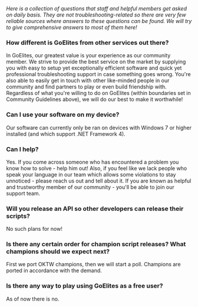 *Here is a collection of questions that staff and helpful members get asked on daily basis. They are not troubleshooting-related so there are very few reliable sources where answers to these questions can be found. We will try to give comprehensive answers to most of them here!*

### How different is GoElites from other services out there?

In GoElites, our greatest value is your experience as our community member. We strive to provide the best service on the market by supplying you with easy to setup yet exceptionally efficient software and quick yet professional troubleshooting support in case something goes wrong. You're also able to easily get in touch with other like-minded people in our community and find partners to play or even build friendship with. Regardless of what you're willing to do on GoElites (within boundaries set in Community Guidelines above), we will do our best to make it worthwhile!
### Can I use your software on my device?

Our software can currently only be ran on devices with Windows 7 or higher installed (and which support .NET Framework 4).

### Can I help?

Yes. If you come across someone who has encountered a problem you know how to solve - help him out! Also, if you feel like we lack people who speak your language in our team which allows some violations to stay unnoticed - please reach us out and tell about it. If you are known as helpful and trustworthy member of our community - you'll be able to join our support team.

### Will you release an API so other developers can release their scripts?

No such plans for now!

### Is there any certain order for champion script releases? What champions should we expect next?

First we port OKTW champions, then we will start a poll. Champions are ported in accordance with the demand. 

### Is there any way to play using GoElites as a free user?

As of now there is no.



